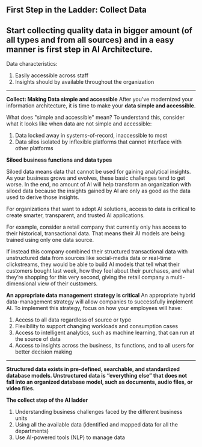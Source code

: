 ## First Step in the Ladder: Collect Data
Start collecting quality data in bigger amount (of all types and from all sources) and in a easy manner is first step in AI Architecture.
---
Data characteristics:
1. Easily accessible across staff
2. Insights should by available throughout the organization
---
**Collect: Making Data simple and accessible**
After you've modernized your information architecture, it is time to make your **data simple and accessible**.    

What does "simple and accessible" mean?  To understand this, consider what it looks like when data are not simple and accessible:   
1. Data locked away in systems-of-record, inaccessible to most
2. Data silos isolated by inflexible platforms that cannot interface with other platforms

**Siloed business functions and data types**  

Siloed data means data that cannot be used for gaining analytical insights.  As your business grows and evolves, these basic challenges tend to get worse.  In the end, no amount of AI will help transform an organization with siloed data because the insights gained by AI are only as good as the data used to derive those insights.  

For organizations that want to adopt AI solutions, access to data is critical to create smarter, transparent, and trusted AI applications.

For example, consider a retail company that currently only has access to their historical, transactional data. That means their AI models are being trained using only one data source.

If instead this company combined their structured transactional data with unstructured data from sources like social-media data or real-time clickstreams, they would be able to build AI models that tell what their customers bought last week, how they feel about their purchases, and what they’re shopping for this very second, giving the retail company a multi-dimensional view of their customers.

**An appropriate data management strategy is critical**
An appropriate hybrid data-management strategy will allow companies to successfully implement AI. To implement this strategy, focus on how your employees will have:

1. Access to all data regardless of source or type
2. Flexibility to support changing workloads and consumption cases
3. Access to intelligent analytics, such as machine learning, that can run at the source of data
4. Access to insights across the business, its functions, and to all users for better decision making
---
**Structured data exists in pre-defined, searchable, and standardized database models. Unstructured data is “everything else” that does not fall into an organized database model, such as documents, audio files, or video files.**

**The collect step of the AI ladder**
1. Understanding business challenges faced by the different business units
2. Using all the available data (identified and mapped data for all the departments)
3. Use AI-powered tools (NLP) to manage data
